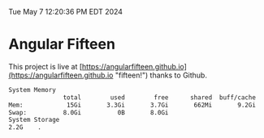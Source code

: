 Tue May  7 12:20:36 PM EDT 2024

# Angular Fifteen


This project is live at [https://angularfifteen.github.io](https://angularfifteen.github.io "fifteen!") thanks to Github.

```bash
System Memory
               total        used        free      shared  buff/cache   available
Mem:            15Gi       3.3Gi       3.7Gi       662Mi       9.2Gi        11Gi
Swap:          8.0Gi          0B       8.0Gi
System Storage
2.2G	.
```
